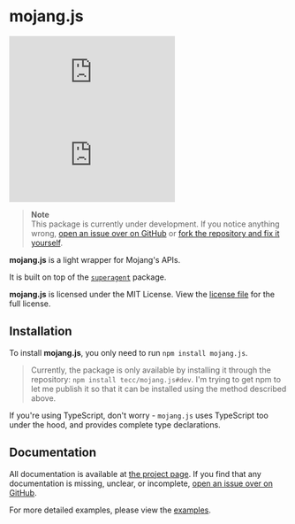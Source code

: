 # mojang.js
![npm](https://img.shields.io/npm/v/mojang.js?style=flat-square) ![GitHub](https://img.shields.io/github/license/tecc/mojang.js?style=flat-square)

> **Note**<br>
> This package is currently under development.
> If you notice anything wrong, [open an issue over on GitHub](https://github.com/tecc/mojang.js/issues) or [fork the repository and fix it yourself](https://github.com/tecc/mojang.js).

**mojang.js** is a light wrapper for Mojang's APIs.

It is built on top of the [`superagent`](https://npmjs.com/package/superagent) package.

**mojang.js** is licensed under the MIT License.
View the [license file](./LICENSE.txt) for the full license.

## Installation

To install **mojang.js**, you only need to run `npm install mojang.js`.
> Currently, the package is only available by installing it through the repository: `npm install tecc/mojang.js#dev`.
> I'm trying to get npm to let me publish it so that it can be installed using the method described above. 

If you're using TypeScript, don't worry - `mojang.js` uses TypeScript too under the hood, and provides complete type declarations.

## Documentation

All documentation is available at [the project page](https://tecc.me/mojang.js). 
If you find that any documentation is missing, unclear, or incomplete, [open an issue over on GitHub](https://github.com/tecc/mojang.js/issues).

For more detailed examples, please view the [examples](./examples).